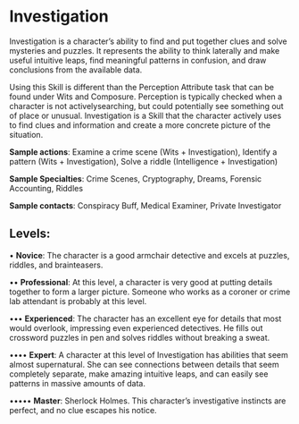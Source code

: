 # Investigation

Investigation is a character’s ability to find and put together clues and solve mysteries and puzzles. It represents
the ability to think laterally and make useful intuitive leaps,
find meaningful patterns in confusion, and draw conclusions
from the available data.

Using this Skill is different than the Perception Attribute
task that can be found under Wits and Composure.
Perception is typically checked when a character is not activelysearching, but could potentially see something out of place
or unusual. Investigation is a Skill that the character actively
uses to find clues and information and create a more concrete
picture of the situation.

**Sample actions**: Examine a crime scene (Wits +
Investigation), Identify a pattern (Wits + Investigation), Solve
a riddle (Intelligence + Investigation)

**Sample Specialties**: Crime Scenes, Cryptography,
Dreams, Forensic Accounting, Riddles

**Sample contacts**: Conspiracy Buff, Medical Examiner,
Private Investigator

## Levels:
• **Novice**: The character is a good armchair detective
and excels at puzzles, riddles, and brainteasers.

•• **Professional**: At this level, a character is very good
at putting details together to form a larger picture.
Someone who works as a coroner or crime lab
attendant is probably at this level.

••• **Experienced**: The character has an excellent eye
for details that most would overlook, impressing
even experienced detectives. He fills out crossword
puzzles in pen and solves riddles without breaking
a sweat.

•••• **Expert**: A character at this level of Investigation has
abilities that seem almost supernatural. She can see
connections between details that seem completely separate, make amazing intuitive leaps, and can
easily see patterns in massive amounts of data.

••••• **Master**: Sherlock Holmes. This character’s investigative instincts are perfect, and no clue escapes
his notice. 
